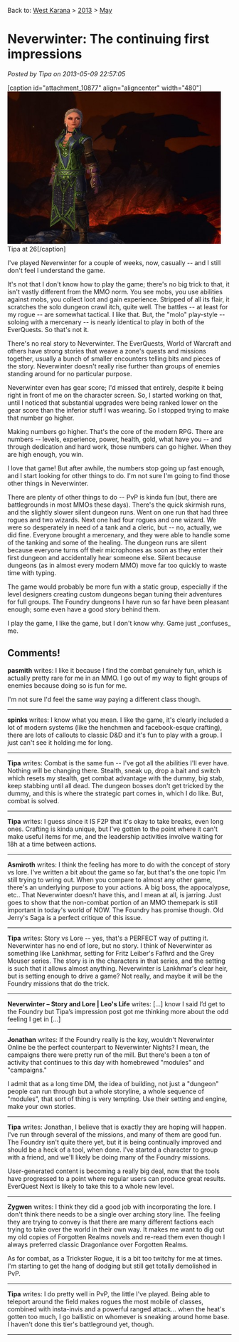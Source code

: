 Back to: [West Karana](/posts/westkarana.md) > [2013](/posts/2013/westkarana.md) > [May](./westkarana.md)
# Neverwinter: The continuing first impressions

*Posted by Tipa on 2013-05-09 22:57:05*

[caption id="attachment\_10877" align="aligncenter" width="480"][![Tipa at 26](../../../uploads/2013/05/GameClient-2013-05-09-23-05-56-41-480x342.jpg)](../../../uploads/2013/05/GameClient-2013-05-09-23-05-56-41.jpg) Tipa at 26[/caption]

I've played Neverwinter for a couple of weeks, now, casually -- and I still don't feel I understand the game. 

It's not that I don't know how to play the game; there's no big trick to that, it isn't vastly different from the MMO norm. You see mobs, you use abilities against mobs, you collect loot and gain experience. Stripped of all its flair, it scratches the solo dungeon crawl itch, quite well. The battles -- at least for my rogue -- are somewhat tactical. I like that. But, the "molo" play-style -- soloing with a mercenary -- is nearly identical to play in both of the EverQuests. So that's not it.

There's no real story to Neverwinter. The EverQuests, World of Warcraft and others have strong stories that weave a zone's quests and missions together, usually a bunch of smaller encounters telling bits and pieces of the story. Neverwinter doesn't really rise further than groups of enemies standing around for no particular purpose.

Neverwinter even has gear score; I'd missed that entirely, despite it being right in front of me on the character screen. So, I started working on that, until I noticed that substantial upgrades were being ranked lower on the gear score than the inferior stuff I was wearing. So I stopped trying to make that number go higher.

Making numbers go higher. That's the core of the modern RPG. There are numbers -- levels, experience, power, health, gold, what have you -- and through dedication and hard work, those numbers can go higher. When they are high enough, you win.

I love that game! But after awhile, the numbers stop going up fast enough, and I start looking for other things to do. I'm not sure I'm going to find those other things in Neverwinter.

There are plenty of other things to do -- PvP is kinda fun (but, there are battlegrounds in most MMOs these days). There's the quick skirmish runs, and the slightly slower silent dungeon runs. Went on one run that had three rogues and two wizards. Next one had four rogues and one wizard. We were so desperately in need of a tank and a cleric, but -- no, actually, we did fine. Everyone brought a mercenary, and they were able to handle some of the tanking and some of the healing. The dungeon runs are silent because everyone turns off their microphones as soon as they enter their first dungeon and accidentally hear someone else. Silent because dungeons (as in almost every modern MMO) move far too quickly to waste time with typing.

The game would probably be more fun with a static group, especially if the level designers creating custom dungeons began tuning their adventures for full groups. The Foundry dungeons I have run so far have been pleasant enough; some even have a good story behind them.

I play the game, I like the game, but I don't know why. Game just \_confuses\_ me.

## Comments!

**pasmith** writes: I like it because I find the combat genuinely fun, which is actually pretty rare for me in an MMO. I go out of my way to fight groups of enemies because doing so is fun for me.

I'm not sure I'd feel the same way paying a different class though.

---

**spinks** writes: I know what you mean. I like the game, it's clearly included a lot of modern systems (like the henchmen and facebook-esque crafting), there are lots of callouts to classic D&D and it's fun to play with a group. I just can't see it holding me for long.

---

**Tipa** writes: Combat is the same fun -- I've got all the abilities I'll ever have. Nothing will be changing there. Stealth, sneak up, drop a bait and switch which resets my stealth, get combat advantage with the dummy, big stab, keep stabbing until all dead. The dungeon bosses don't get tricked by the dummy, and this is where the strategic part comes in, which I do like. But, combat is solved.

---

**Tipa** writes: I guess since it IS F2P that it's okay to take breaks, even long ones. Crafting is kinda unique, but I've gotten to the point where it can't make useful items for me, and the leadership activities involve waiting for 18h at a time between actions.

---

**Asmiroth** writes: I think the feeling has more to do with the concept of story vs lore. I've written a bit about the game so far, but that's the one topic I'm still trying to wring out. When you compare to almost any other game, there's an underlying purpose to your actions. A big boss, the appocalypse, etc.. That Neverwinter doesn't have this, and I mean at all, is jarring. Just goes to show that the non-combat portion of an MMO themepark is still important in today's world of NOW. The Foundry has promise though. Old Jerry's Saga is a perfect critique of this issue.

---

**Tipa** writes: Story vs Lore -- yes, that's a PERFECT way of putting it. Neverwinter has no end of lore, but no story. I think of Neverwinter as something like Lankhmar, setting for Fritz Leiber's Fafhrd and the Grey Mouser series. The story is in the characters in that series, and the setting is such that it allows almost anything. Neverwinter is Lankhmar's clear heir, but is setting enough to drive a game? Not really, and maybe it will be the Foundry missions that do the trick.

---

**Neverwinter &#8211; Story and Lore | Leo&#039;s Life** writes: [...] know I said I’d get to the Foundry but Tipa’s impression post got me thinking more about the odd feeling I get in [...]

---

**Jonathan** writes: If the Foundry really is the key, wouldn't Neverwinter Online be the perfect counterpart to Neverwinter Nights? I mean, the campaigns there were pretty run of the mill. But there's been a ton of activity that continues to this day with homebrewed "modules" and "campaigns."

I admit that as a long time DM, the idea of building, not just a "dungeon" people can run through but a whole storyline, a whole sequence of "modules", that sort of thing is very tempting. Use their setting and engine, make your own stories.

---

**Tipa** writes: Jonathan, I believe that is exactly they are hoping will happen. I've run through several of the missions, and many of them are good fun. The Foundry isn't quite there yet, but it is being continually improved and should be a heck of a tool, when done. I've started a character to group with a friend, and we'll likely be doing many of the Foundry missions.

User-generated content is becoming a really big deal, now that the tools have progressed to a point where regular users can produce great results. EverQuest Next is likely to take this to a whole new level.

---

**Zygwen** writes: I think they did a good job with incorporating the lore. I don't think there needs to be a single over arching story line. The feeling they are trying to convey is that there are many different factions each trying to take over the world in their own way. It makes me want to dig out my old copies of Forgotten Realms novels and re-read them even though I always preferred classic Dragonlance over Forgotten Realms.

As for combat, as a Trickster Rogue, it is a bit too twitchy for me at times. I'm starting to get the hang of dodging but still get totally demolished in PvP.

---

**Tipa** writes: I do pretty well in PvP, the little I've played. Being able to teleport around the field makes rogues the most mobile of classes, combined with insta-invis and a powerful ranged attack... when the heat's gotten too much, I go ballistic on whomever is sneaking around home base. I haven't done this tier's battleground yet, though.

---

